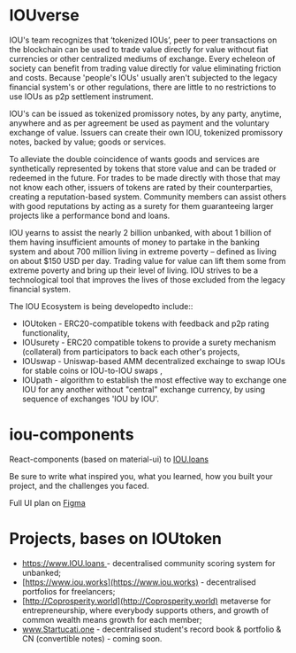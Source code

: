 # IOUverse

IOU's team recognizes that ‘tokenized IOUs’, peer to peer transactions on the blockchain can be used to trade value directly for value without fiat currencies or other centralized mediums of exchange. Every echeleon of society can benefit from trading value directly for value eliminating friction and costs. Because  'people's IOUs' usually aren't subjected to the legacy financial system's  or other regulations, there are little to no restrictions to use IOUs as p2p settlement instrument.

IOU's can be  issued as tokenized promissory notes, by any party, anytime, anywhere and as per agreement be used as payment and the voluntary  exchange of value. Issuers can create their own IOU, tokenized promissory notes, backed by value; goods or services. 

To alleviate the double coincidence of wants goods and services are synthetically represented by tokens that store value and can be traded or redeemed in the future. For trades to be made directly with those that may not know each other, issuers of tokens are rated by their counterparties, creating a reputation-based system. Community members can assist others with good reputations by acting as a surety for them guaranteeing larger projects like a performance bond and loans.

IOU yearns to assist the nearly 2 billion unbanked, with about 1 billion of them having insufficient amounts of money to partake in the banking system and about 700 million living in extreme poverty – defined as living on about $150 USD per day. Trading value for value can lift them some from extreme poverty and bring up their level of living. IOU strives to be a technological tool that improves the lives of those excluded from the legacy financial system.

The IOU Ecosystem is being developedto include::
- IOUtoken - ERC20-compatible tokens with feedback and p2p rating functionality,
- IOUsurety - ERC20 compatible tokens to provide a surety mechanism (collateral) from participators to back each other's projects,
- IOUswap - Uniswap-based AMM decentralized exchainge to swap IOUs for  stable coins or IOU-to-IOU swaps ,
- IOUpath - algorithm to establish the most effective way to exchange one IOU for any another without "central" exchange currency, by using sequence of exchanges 'IOU by IOU'.

# iou-components

React-components (based on material-ui) to [IOU.loans](https://www.iou.loans/)

Be sure to write what inspired you, what you learned, how you built your project, and the challenges you faced. 

Full UI plan on [Figma](https://www.figma.com/proto/VNS3WTR1cU54hJFB7YrbAq/IOU?node-id=1%3A145&starting-point-node-id=1%3A145)

# Projects, bases on IOUtoken

- [https://www.IOU.loans ](https://www.IOU.loans )- decentralised community scoring system for unbanked; 
- [https://www.iou.works](https://www.iou.works) - decentralised portfolios for freelancers;
- [http://Coprosperity.world](http://Coprosperity.world)  metaverse for entrepreneurship, where everybody supports others, and growth of common wealth means growth for each member;
- www.Startucati.one - decentralised student's record book & portfolio & CN (convertible notes) - coming soon.
